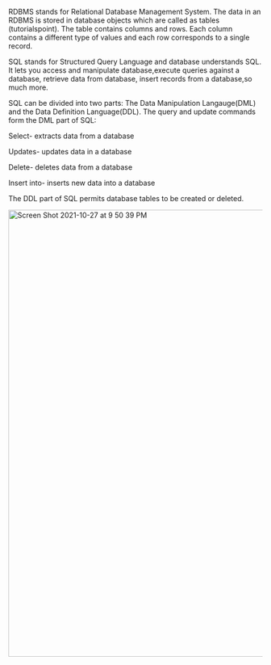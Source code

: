 RDBMS stands for Relational Database Management System. The data in an RDBMS is stored in database objects which are called as tables (tutorialspoint). The table contains columns and rows. Each column contains a different type of values and each row corresponds to a single record.

SQL stands for Structured Query Language and database understands SQL.  It lets you access and manipulate database,execute queries against a database, retrieve data from database, insert records from a database,so much more.

SQL can be divided into two parts: The Data Manipulation Langauge(DML) and the Data Definition Language(DDL). 
The query and update commands form the DML part of SQL:

Select- extracts data from a database

Updates- updates data in a database

Delete- deletes data from a database

Insert into- inserts new data into a database


The DDL part of SQL permits database tables to be created or deleted.




<img width="885" alt="Screen Shot 2021-10-27 at 9 50 39 PM" src="https://user-images.githubusercontent.com/20906514/139172421-d6b79162-44e9-4532-b397-5de0d2bdd43d.png">
